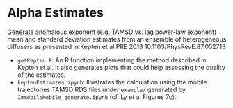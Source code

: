 # Alpha Estimates

Generate anomalous exponent (e.g. TAMSD vs. lag power-law exponent) mean and standard deviation estimates from an ensemble of heterogeneous diffusers as presented in Kepten et al PRE 2013 10.1103/PhysRevE.87.052713

- `getKepten.R`: An R function implementing the method described in Kepten et al. It also generates plots that could help assessing the quality of the estimates.
- `keptenEstimates.ipynb`: Illustrates the calculation using the mobile trajectories TAMSD RDS files under `example/` generated by  `ImmobileMobile_generate.ipynb` (cf. Ly et al Figures 7c). 
